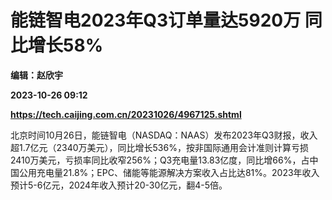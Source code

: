 # 能链智电2023年Q3订单量达5920万 同比增长58%
**编辑：赵欣宇**

**2023-10-26 09:12**

**https://tech.caijing.com.cn/20231026/4967125.shtml**

北京时间10月26日，能链智电（NASDAQ：NAAS）发布2023年Q3财报，收入超1.7亿元（2340万美元），同比增长536%，按非国际通用会计准则计算亏损2410万美元，亏损率同比收窄256%；Q3充电量13.83亿度，同比增66%，占中国公用充电量21.8%；EPC、储能等能源解决方案收入占比达81%。2023年收入预计5-6亿元，2024年收入预计20-30亿元，翻4-5倍。